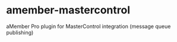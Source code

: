 # amember-mastercontrol
aMember Pro plugin for MasterControl integration (message queue publishing)
